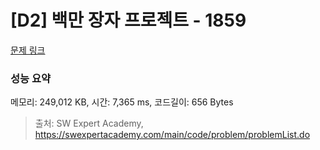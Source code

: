 # [D2] 백만 장자 프로젝트 - 1859 

[문제 링크](https://swexpertacademy.com/main/code/problem/problemDetail.do?contestProbId=AV5LrsUaDxcDFAXc) 

### 성능 요약

메모리: 249,012 KB, 시간: 7,365 ms, 코드길이: 656 Bytes



> 출처: SW Expert Academy, https://swexpertacademy.com/main/code/problem/problemList.do